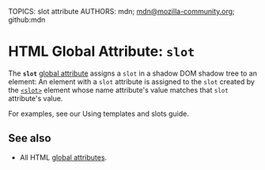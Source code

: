 TOPICS: slot attribute
AUTHORS: mdn; mdn@mozilla-community.org; github:mdn

# HTML Global Attribute: `slot`

The **`slot`** [global attribute](/en/webfrontend/HTML_Global_Attributes) assigns a `slot` in a shadow
DOM shadow tree to an element: An element with a `slot` attribute is assigned to the `slot` created
by the [`<slot>`](/en/webfrontend/<slot>) element whose name attribute's value matches that
`slot` attribute's value.

For examples, see our Using templates and slots guide.

## See also

- All HTML [global attributes](/en/webfrontend/HTML_Global_Attributes).
